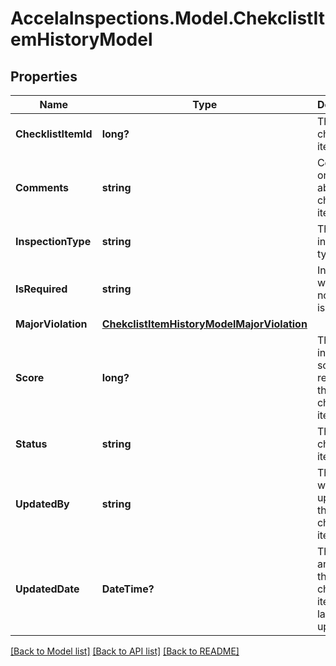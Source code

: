 # AccelaInspections.Model.ChekclistItemHistoryModel
## Properties

Name | Type | Description | Notes
------------ | ------------- | ------------- | -------------
**ChecklistItemId** | **long?** | The checklist item id. | [optional] 
**Comments** | **string** | Comments or note about the checklist item. | [optional] 
**InspectionType** | **string** | The inspection type. | [optional] 
**IsRequired** | **string** | Indicates whether or not the field is required. | [optional] 
**MajorViolation** | [**ChekclistItemHistoryModelMajorViolation**](ChekclistItemHistoryModelMajorViolation.md) |  | [optional] 
**Score** | **long?** | The inspection score related to the checklist item. | [optional] 
**Status** | **string** | The checklist item status. | [optional] 
**UpdatedBy** | **string** | The user who last updated the checklist item. | [optional] 
**UpdatedDate** | **DateTime?** | The date and time the checklist item was last updated. | [optional] 

[[Back to Model list]](../README.md#documentation-for-models) [[Back to API list]](../README.md#documentation-for-api-endpoints) [[Back to README]](../README.md)

